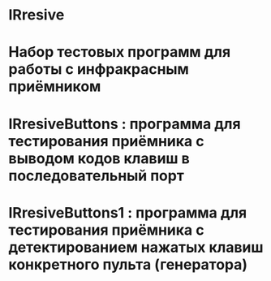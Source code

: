 # IRresive
# Набор тестовых программ для работы с инфракрасным приёмником
# IRresiveButtons : программа для тестирования приёмника с выводом кодов клавиш в последовательный порт
# IRresiveButtons1 : программа для тестирования приёмника с детектированием нажатых клавиш конкретного пульта (генератора)
#

